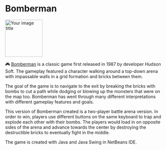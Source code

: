# Bomberman

<img src="https://user-images.githubusercontent.com/36112125/113488697-abe2d000-948d-11eb-8327-4ebe52b7a957.png" alt="Your image title" width="120"/>

:video_game: [Bomberman](https://en.wikipedia.org/wiki/Bomberman) is a classic game first released in 1987 by developer Hudson Soft. The gameplay featured a character walking around a top-down arena with impassable walls in a grid formation and bricks between them. 

The goal of the game is to navigate to the exit by breaking the bricks with bombs to cut a path while dodging or blowing up the monsters that were on the map too. Bomberman has went through many different interpretations with different gameplay features and goals. 

This version of Bomberman created is a two-player battle arena version. In order to win, players use different buttons on the same keyboard to trap and explode each other with their bombs. The players would load in on opposite sides of the arena and advance towards the center by destroying the destructible bricks to eventually fight in the middle.

The game is created with Java and Java Swing in NetBeans IDE.
